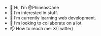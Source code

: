 - 👋 Hi, I’m @PhineasCane
- 👀 I’m interested in stuff.
- 🌱 I’m currently learning web development.
- 💞️ I’m looking to collaborate on a lot.
- 📫 How to reach me: X(Twitter)

<!---
PhineasCane/PhineasCane is a ✨ special ✨ repository because its `README.md` (this file) appears on your GitHub profile.
You can click the Preview link to take a look at your changes.
--->
